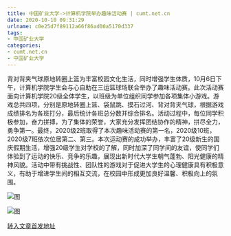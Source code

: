 ```yaml
---
title: 中国矿业大学->计算机学院举办趣味活动赛 | cumt.net.cn
date: 2020-10-10 09:31:29
urlname: c0e25d7f89112a66f86ad00a5170d337
tags: 
- 中国矿业大学
categories:
- cumt.net.cn
- 中国矿业大学
---
```

背对背夹气球原地转圈上篮为丰富校园文化生活，同时增强学生体质，10月6日下午，计算机学院学生会与心自助在三运篮球场联合举办了趣味活动赛。此次活动赛面向计算机学院20级全体学生，以班级为单位组织同学参加各项集体小游戏。游戏总共四项，分别是原地转圈上篮、袋鼠跳、摸石过河、背对背夹气球，根据游戏成绩排名为各班打分，最后统计各班总分数并综合排名。活动过程中，每位同学积极参加，奋力拼搏，为了集体的荣誉，大家充分发挥团结协作的精神，拼尽全力，勇争第一。最终，2020级2班取得了本次趣味活动赛的第一名，2020级10班，2020级7班依次位居第二、第三。本次运动赛的成功举办，丰富了20级新生的国庆假期生活，增强20级学生对学校的了解，同时加深了同学间的友谊，使同学们体验到了运动的快乐、竞争的乐趣，展现出新时代大学生朝气蓬勃、阳光健康的精神风貌。活动中带有挑战性、团队性的游戏对于促进大学生的心理健康具有积极意义，有助于增进学生间的相互交流，在校园中形成更加良好温馨、积极向上的氛围。

![图](http://xwzx.cumt.edu.cn/_upload/article/images/95/96/caa5471548818457bc3085e2044b/e3524fd1-9b70-40fa-8250-ab7134a0bce9.jpg)

![图](http://xwzx.cumt.edu.cn/_upload/article/images/95/96/caa5471548818457bc3085e2044b/5f4ce91a-d42f-44b1-90d5-1e3b576bd064.jpg)

[转入文章首发地址](http://xwzx.cumt.edu.cn/ce/88/c523a577160/page.htm)